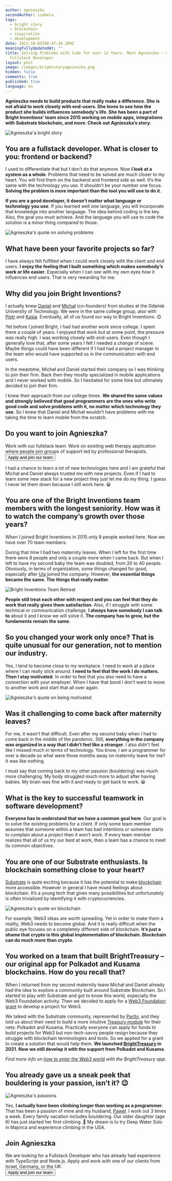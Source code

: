 ```yaml
---
author: agnieszka
secondAuthor: izabela
tags:
  - bright story
  - blockchain
  - inspiration
  - development
date: 2022-10-05T08:47:36.209Z
meaningfullyUpdatedAt: ""
title: Solving Problems with Code for over 12 Years. Meet Agnieszka – Senior
  Fullstack Developer
layout: post
image: /images/brightstoryagnieszka.png
hidden: false
comments: true
published: true
language: en
---
```

**Agnieszka needs to build products that really make a difference. She is not afraid to work closely with end-users. She loves to see how the product she builds influences somebody's life. She has been a part of Bright Inventions’ team since 2015 working on mobile apps, integrations with Substrate blockchain, and more. Check out Agnieszka’s story.**

<div class="image"><img src="/images/brightstoryagnieszkacollage.png" alt="Agnieszka'a bright story" title="undefined"  /> </div>

## You are a fullstack developer. What is closer to you: frontend or backend?

I used to differentiate that but I don’t do that anymore. Now **I look at a system as a whole**. Problems that need to be solved are much closer to my heart. You will find them on the backend and frontend side as well. It’s the same with the technology you use. It shouldn’t be your number one focus. **Solving the problem is more important than the tool you will use to do it**.

**If you are a good developer, it doesn’t matter what language or technology you use**. If you learned well one language, you will incorporate that knowledge into another language. The idea behind coding is the key. Also, the goal you must achieve. And the language you will use to code the solution is a minor thing compared to those.

<div class="image"><img src="/images/agnieszka_quote_solving.png" alt="Agnieszka's quote on solving problems" title="undefined"  /> </div>

## What have been your favorite projects so far?

I have always felt fulfilled when I could work closely with the client and end users. **I enjoy the feeling that I built something which makes somebody’s work or life easier**. Especially when I can see with my own eyes how it influences end users. That is very rewarding for me. 

## Why did you join Bright Inventions?

I actually knew [Daniel](/about-us/daniel/) and [Michał](/about-us/michal/) (co-founders) from studies at the Gdańsk University of Technology. We were in the same college group, also with [Piotr](/about-us/piotr/) and [Kasia](/about-us/kasia/). Eventually, all of us found our way to Bright Inventions. 😊

Yet before I joined Bright, I had had another work since college. I spent there a couple of years. I enjoyed that work but at some point, the pressure was really high. I was working closely with end-users. Even though I generally love that, after some years I felt I needed a change of scene. Maybe things could have been different if I had had a project manager in the team who would have supported us in the communication with end users.

In the meantime, Michał and Daniel started their company so I was thinking to join their firm. Back then they mostly specialized in mobile applications and I never worked with mobile. So I hesitated for some time but ultimately decided to join their firm. 

I knew their approach from our college times. **We shared the same values and strongly believed that good programmers are the ones who write good code and solve problems with it, no matter which technology they use**. So I knew that Daniel and Michał wouldn’t have problems with me taking the time to learn mobile from the scratch. 

<div class='block-button'><h2>Do you want to join Agnieszka?</h2><div>Work with our fullstack team. Work on existing web therapy application where people join groups of support led by professional therapists.</div><a href="/jobs/fullstack-developer-nodejs-react"><button>Apply and join our team</button></a></div>

I had a chance to learn a lot of new technologies here and I am grateful that Michał and Daniel always trusted me with new projects. Even if I had to learn some new stack for a new project they just let me do my thing. I guess I never let them down because I still work here. 😀

## You are one of the Bright Inventions team members with the longest seniority. How was it to watch the company’s growth over those years?

When I joined Bright Inventions in 2015 only 8 people worked here. Now we have over 70 team members.

During that time I had two maternity leaves. When I left for the first time there were 8 people and only a couple more when I came back. But when I left to have my second baby the team was doubled, from 20 to 40 people. Obviously, in terms of organization, some things changed for good, especially after [Ula](/about-us/ula/) joined the company. However, **the essential things became the same. The things that really matter**.

<div class="image"><img src="/images/brightteamretreat.png" alt="Bright Inventions Team Retreat" title="undefined"  /> </div>

**People still treat each other with respect and you can feel that they do work that really gives them satisfaction**. Also, if I struggle with some technical or communication challenge, **I always have somebody I can talk to** about it and I know we will solve it. **The company has to grow, but the fundaments remain the same**.

## So you changed your work only once? That is quite unusual for our generation, not to mention our industry.

Yes, I tend to become close to my workplace. I need to work at a place where I can really stick around. **I need to feel that the work I do matters. Then I stay motivated**. In order to feel that you also need to have a connection with your employer. When I have that bond I don’t want to move to another work and start that all over again.

<div class="image"><img src="/images/agnieszka_quote_motivation.png" alt="Agnieszka's quote on being motivated" title="undefined"  /> </div>

## Was it challenging to come back after maternity leaves?

For me, it wasn’t that difficult. Even after my second baby when I had to come back in the middle of the pandemic. Still, **everything in the company was organized in a way that I didn’t feel like a stranger**. I also didn't feel like I missed much in terms of technology. You know, I am a programmer for over a decade so what were those months away on maternity leave for me? It was like nothing. 

I must say that coming back to my other passion (bouldering) was much more challenging. My body struggled much more to adjust after having babies. My brain was fine with it and ready to get back to work. 😀

## What is the key to successful teamwork in software development?

**Everyone has to understand that we have a common goal here**. Our goal is to solve the existing problems for a client. If only some team member assumes that someone within a team has bad intentions or someone starts to complain about a project then it won’t work. If every team member realizes that all of us try our best at work, then a team has a chance to meet its common objectives.

## You are one of our Substrate enthusiasts. Is blockchain something close to your heart?

[Substrate](/blog/5-benefits-of-substrate-blockchain/) is quite exciting because it has the potential to make [blockchain](/our-areas/blockchain) more accessible. However in general I have mixed feelings about blockchain. It’s a young tech that gives many possibilities but unfortunately is often trivialized by identifying it with cryptocurrencies. 

<div class="image"><img src="/images/agnieszka_quote_crypto.png" alt="Agnieszka's quote on blockchain" title="undefined"  /> </div>

For example, Web3 ideas are worth spreading. Yet in order to make them a reality, Web3 needs to become global. And it is really difficult when the public eye focuses on a completely different side of blockchain. **It’s just a shame that crypto is this global implementation of blockchain. Blockchain can do much more than crypto**.

## You worked on a team that built BrightTreasury – our original app for Polkadot and Kusama blockchains. How do you recall that?

When I returned from my second maternity leave Michał and Daniel already had the idea to explore a community built around Substrate Blockchain. So I started to play with Substrate and got to know this world, especially the Web3 Foundation activity. Then we decided to apply for a [Web3 Foundation grant](https://web3.foundation/grants/) to develop a project for Web3. 

We talked with the Substrate community, represented by [Parity](https://www.parity.io/), and they told us about their need to build a more intuitive [Treasury module](https://wiki.polkadot.network/docs/learn-treasury) for their nets: Polkadot and Kusama. Practically everyone can apply for funds to build projects for Web3 but non-tech-savvy people resign because they struggle with blockchain terminologies and tools. So we applied for a grant to create a solution that would help them. **We launched [BrightTreasury](https://treasury.bright.dev/?networkId=polkadot) in 2021. Now we still develop it with the support from Polkadot and Kusama**. 

*Find more info on [how to enter the Web3 world](/blog/entering-the-web-3-world-with-the-brighttreasury-app/) with the BrightTreasury app.*

## You already gave us a sneak peek that bouldering is your passion, isn’t it? 😉

<div class="image"><img src="/images/bouldering_passion.png" alt="Agnieszka's passions" title="undefined"  /> </div>

Yes, **I actually have been climbing longer than working as a programmer**. That has been a passion of mine and my husband, [Paweł](/about-us/pawel-o/). I work out 3 times a week. Every family vacation includes bouldering. Our older daughter (age 6) has just started her first climbing. 🙂 My dream is to try Deep Water Solo in Majorca and experience climbing in the USA.

<div class='block-button'><h2>Join Agnieszka</h2><div>We are looking for a Fullstack Developer who has already had experience with TypeScript and Node.js. Apply and work with one of our clients from Israel, Germany, or the UK.</div><a href="/jobs/fullstack-developer-nodejs-react"><button>Apply and join our team</button></a></div>
